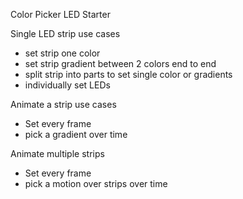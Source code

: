 Color Picker LED Starter

Single LED strip use cases
- set strip one color
- set strip gradient between 2 colors end to end
- split strip into parts to set single color or gradients
- individually set LEDs

Animate a strip use cases
- Set every frame
- pick a gradient over time


Animate multiple strips
- Set every frame
- pick a motion over strips over time